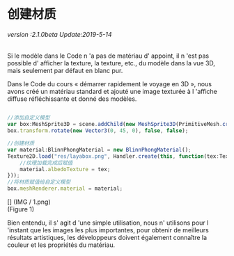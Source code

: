 # 创建材质

###### *version :2.1.0beta   Update:2019-5-14*

Si le modèle dans le Code n 'a pas de matériau d' appoint, il n 'est pas possible d' afficher la texture, la texture, etc., du modèle dans la vue 3D, mais seulement par défaut en blanc pur.

Dans le Code du cours « démarrer rapidement le voyage en 3D », nous avons créé un matériau standard et ajouté une image texturée à l 'affiche diffuse réfléchissante et donné des modèles.


```typescript

//添加自定义模型
var box:MeshSprite3D = scene.addChild(new MeshSprite3D(PrimitiveMesh.createBox(1, 1, 1))) as MeshSprite3D;
box.transform.rotate(new Vector3(0, 45, 0), false, false);

//创建材质
var material:BlinnPhongMaterial = new BlinnPhongMaterial();
Texture2D.load("res/layabox.png", Handler.create(this, function(tex:Texture2D):void {
  	//纹理加载完成后赋值
	material.albedoTexture = tex;
}));
//将材质赋值给自定义模型
box.meshRenderer.material = material;
```


[] (IMG / 1.png) <br > (Figure 1)

Bien entendu, il s' agit d 'une simple utilisation, nous n' utilisons pour l 'instant que les images les plus importantes, pour obtenir de meilleurs résultats artistiques, les développeurs doivent également connaître la couleur et les propriétés du matériau.
